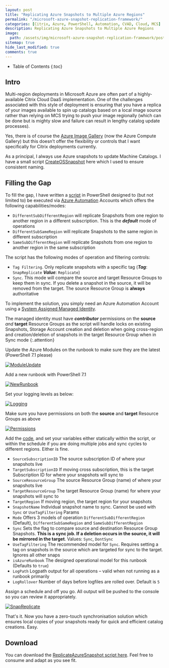 ```yaml
---
layout: post
title: "Replicating Azure Snapshots to Multiple Azure Regions"
permalink: "/microsoft-azure-snapshot-replication-framework/"
categories: [Citrix, Azure, PowerShell, Automation, CVAD, Cloud, MCS]
description: Replicating Azure Snapshots to Multiple Azure Regions
image:
  path: /assets/img/microsoft-azure-snapshot-replication-framework/post_default_image.jpg
sitemap: true
hide_last_modified: true
comments: true
---
```


<!--excerpt-->
-  Table of Contents
{:toc}

## Intro

Multi-region deployments in Microsoft Azure are often part of a highly-available Citrix Cloud DaaS implementation. One of the challenges associated with this style of deployment is ensuring that you have a replica of your images available to spin up catalogs based on a local image source rather than relying on MCS trying to push your image regionally (which can be done but is mighty slow and failure can result in lengthy catalog update processes).

Yes, there is of course the [Azure Image Gallery](https://docs.microsoft.com/en-us/azure/virtual-machines/shared-image-galleries) (now the Azure Compute Gallery) but this doesn’t offer the flexibility or controls that I want specifically for Citrix deployments currently.

As a principal, I always use Azure snapshots to update Machine Catalogs. I have a small script [CreateOSSnapshot](https://github.com/JamesKindon/Citrix/blob/master/Azure/CreateOSSnapshot.ps1) here which I used to ensure consistent naming.

## Filling the Gap

To fill the gap, I have written a [script](https://github.com/JamesKindon/Azure/blob/master/ReplicateAzureSnapshot.ps1) in PowerShell designed to (but not limited to) be executed via [Azure Automation](https://docs.microsoft.com/en-us/azure/automation/overview) Accounts which offers the following capabilities/modes:

-  `DifferentSubDifferentRegion` will replicate Snapshots from one region to another region in a different subscription. This is the ***default*** mode of operations
-  `DifferentSubSameRegion` will replicate Snapshots to the same region in different subscription
-  `SameSubDifferentRegion` will replicate Snapshots from one region to another region in the same subscription

The script has the following modes of operation and filtering controls:

-  `Tag Filtering`. Only replicate snapshots with a specific tag (***Tag***: `SnapReplicate` ***Value***: `Replicate`)
-  `Sync`. This mode will compare the source and target Resource Groups to keep them in sync. If you delete a snapshot in the source, it will be removed from the target. The source Resource Group is **always** authoritative

To implement the solution, you simply need an Azure Automation Account using a [System Assigned Managed Identity](https://jkindon.com/migrate-azure-runbook-runas-to-system-assigned-managed-identity/).

The managed identity must have ***contributor*** permissions on the **source** *and* **target** Resource Groups as the script will handle locks on existing Snapshots, Storage Account creation and deletion when going cross-region and creation/deletion of snapshots in the target Resource Group when in Sync mode
{:.attention}

Update the Azure Modules on the runbook to make sure they are the latest (PowerShell 7.1 please)

[![ModuleUpdate]({{site.baseurl}}/assets/img/microsoft-azure-snapshot-replication-framework/ModuleUpdate.png)]({{site.baseurl}}/assets/img/microsoft-azure-snapshot-replication-framework/ModuleUpdate.png)

Add a new runbook with PowerShell 7.1

[![NewRunbook]({{site.baseurl}}/assets/img/microsoft-azure-snapshot-replication-framework/NewRunbook.png)]({{site.baseurl}}/assets/img/microsoft-azure-snapshot-replication-framework/NewRunbook.png)

Set your logging levels as below:

[![Logging]({{site.baseurl}}/assets/img/microsoft-azure-snapshot-replication-framework/Logging.png)]({{site.baseurl}}/assets/img/microsoft-azure-snapshot-replication-framework/Logging.png)

Make sure you have permissions on both the **source** and **target** Resource Groups as above

[![Permissions]({{site.baseurl}}/assets/img/microsoft-azure-snapshot-replication-framework/Permissions.png)]({{site.baseurl}}/assets/img/microsoft-azure-snapshot-replication-framework/Permissions.png)

Add the [code](https://github.com/JamesKindon/Azure/blob/master/ReplicateAzureSnapshot.ps1), and set your variables either statically within the script, or within the schedule if you are doing multiple jobs and sync cycles to different regions. Either is fine.

-  `SourceSubscriptionID` The source subscription ID of where your snapshots live
-  `TargetSubscriptionID` If moving cross subscription, this is the target Subscription ID for where your snapshots will sync to
-  `SourceResourceGroup` The source Resource Group (name) of where your snapshots live
-  `TargetResourceGroup` The target Resource Group (name) for where your snapshots will sync to
-  `TargetRegion` If moving region, the target region for your snapshots
-  `SnapshotName` Individual snapshot name to sync. Cannot be used with `Sync` or `UseTagFiltering` Params
-  `Mode` Offers 3 models of operation `DifferentSubDifferentRegion` (Default), `DifferentSubSameRegion` and `SameSubDifferentRegion`
-  `Sync` Sets the flag to compare source and destination Resource Group Snapshots. **This is a sync job. If a deletion occurs in the source, it will be mirrored in the target**. Values: `Sync`, `DontSync`
-  `UseTagFiltering` The recommended model for `Sync`. Requires setting a tag on snapshots in the source which are targeted for sync to the target. Ignores all other snaps
-  `isAzureRunbook` The designed operational model for this runbook (Defaults to `true`)
-  `LogPath` Logpath output for all operations – valid when not running as a runbook primarily
-  `LogRollover` Number of days before logfiles are rolled over. Default is `5`

Assign a schedule and off you go. All output will be pushed to the console so you can review it appropriately.

[![SnapReplicate]({{site.baseurl}}/assets/img/microsoft-azure-snapshot-replication-framework/SnapReplicate.png)]({{site.baseurl}}/assets/img/microsoft-azure-snapshot-replication-framework/SnapReplicate.png)

That's it. Now you have a zero-touch synchronisation solution which ensures local copies of your snapshots ready for quick and efficient catalog creations. Easy.

## Download

You can download the [ReplicateAzureSnapshot script here](https://github.com/JamesKindon/Azure/blob/master/ReplicateAzureSnapshot.ps1). Feel free to consume and adapt as you see fit.
